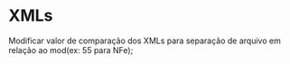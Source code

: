# XMLs
Modificar valor de comparação dos XMLs para separação de arquivo em relação ao mod(ex: 55 para NFe);
